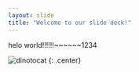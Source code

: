 ```yaml
---
layout: slide
title: "Welcome to our slide deck!"
---
```

helo world!!!!!!~~~~~~1234

![dinotocat](https://octodex.github.com/images/dinotocat.png)
{: .center}
